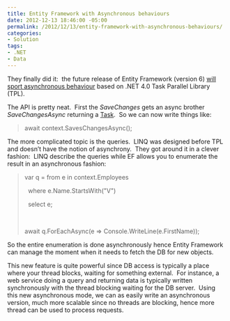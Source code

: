 ```yaml
---
title: Entity Framework with Asynchronous behaviours
date: 2012-12-13 18:46:00 -05:00
permalink: /2012/12/13/entity-framework-with-asynchronous-behaviours/
categories:
- Solution
tags:
- .NET
- Data
---
```

<p>They finally did it:&#160; the future release of Entity Framework (version 6) <a href="http://msdn.microsoft.com/en-us/data/jj819165">will sport asynchronous behaviour</a> based on .NET 4.0 Task Parallel Library (TPL).</p>  <p>The API is pretty neat.&#160; First the <em>SaveChanges</em> gets an async brother <em>SaveChangesAsync</em> returning a <a href="http://msdn.microsoft.com/en-us/library/system.threading.tasks.task.aspx">Task</a>.&#160; So we can now write things like:</p>  <blockquote>   <p>await context.SavesChangesAsync();</p> </blockquote>  <p>The more complicated topic is the queries.&#160; LINQ was designed before TPL and doesn’t have the notion of asynchrony.&#160; They got around it in a clever fashion:&#160; LINQ describe the queries while EF allows you to enumerate the result in an asynchronous fashion:</p>  <blockquote>   <p>var q = from e in context.Employees</p>    <p>&#160; where e.Name.StartsWith(&quot;V&quot;)</p>    <p>&#160; select e;</p>    <p>&#160;</p>    <p>await q.ForEachAsync(e =&gt; Console.WriteLine(e.FirstName));</p> </blockquote>  <p>So the entire enumeration is done asynchronously hence Entity Framework can manage the moment when it needs to fetch the DB for new objects.</p>  <p>This new feature is quite powerful since DB access is typically a place where your thread blocks, waiting for something external.&#160; For instance, a web service doing a query and returning data is typically written synchronously with the thread blocking waiting for the DB server.&#160; Using this new asynchronous mode, we can as easily write an asynchronous version, much more scalable since no threads are blocking, hence more thread can be used to process requests.</p>